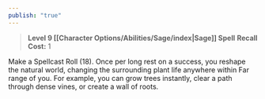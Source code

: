 ```yaml
---
publish: "true"
---
```

> **Level 9 [[Character Options/Abilities/Sage/index|Sage]] Spell**
> **Recall Cost:** 1

Make a Spellcast Roll (18). Once per long rest on a success, you reshape the natural world, changing the surrounding plant life anywhere within Far range of you. For example, you can grow trees instantly, clear a path through dense vines, or create a wall of roots.
